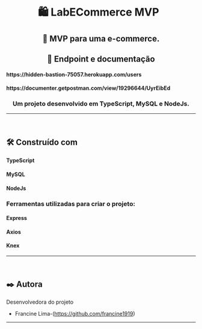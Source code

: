 <h1 align="center">
   🛍️  LabECommerce MVP
&nbsp; 
</h1>
<h2 align="center">
🛒  MVP para uma e-commerce.
</h2>

<h2 align="center">
🛒  Endpoint e documentação
</h2>
<h4>https://hidden-bastion-75057.herokuapp.com/users</h4>
<h4>https://documenter.getpostman.com/view/19296644/UyrEibEd</h4>


<h3 align="center">Um projeto desenvolvido em TypeScript, MySQL e NodeJs. </h3>
<hr>
&nbsp;

## :hammer_and_wrench: Construído com
<h4>TypeScript</h4>  <h4> MySQL</h4>   <h4> NodeJs</h4>  

<h3>Ferramentas utilizadas para criar o projeto:</h3>

<h4> Express </h4> 
<h4> Axios </h4>        
<h4> Knex </h4> 
<hr>
&nbsp;

## :black_nib: Autora

Desenvolvedora do projeto

- Francine Lima-(https://github.com/francine1919)
<hr>



